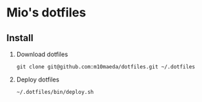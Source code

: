 # Mio's dotfiles

## Install

1. Download dotfiles
    ```shell
    git clone git@github.com:m10maeda/dotfiles.git ~/.dotfiles
    ```
2. Deploy dotfiles
    ```shell
    ~/.dotfiles/bin/deploy.sh
    ```
